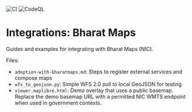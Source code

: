 ![CI](https://github.com/BharatAddress/integrations-bharatmaps/actions/workflows/ci.yml/badge.svg)
![CodeQL](https://github.com/BharatAddress/integrations-bharatmaps/actions/workflows/codeql.yml/badge.svg)

# Integrations: Bharat Maps

Guides and examples for integrating with Bharat Maps (NIC).

Files:
- `adoption-with-bharatmaps.md`: Steps to register external services and compose maps
- `wfs_to_geojson.py`: Simple WFS 2.0 pull to local GeoJSON for testing
- `viewer.maplibre.html`: Demo overlay that uses a public basemap.
  Replace the demo basemap URL with a permitted NIC WMTS endpoint when used in government contexts.
